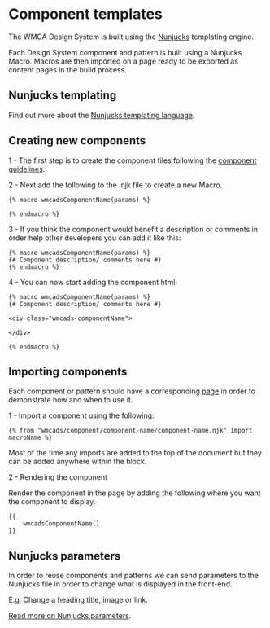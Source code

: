 # Component templates

The WMCA Design System is built using the [Nunjucks](https://mozilla.github.io/nunjucks/) templating engine.

Each Design System component and pattern is built using a Nunjucks Macro. Macros are then imported on a page ready to be exported as content pages in the build process.

## Nunjucks templating

Find out more about the [Nunjucks templating language](https://github.com/mozilla/nunjucks/blob/master/docs/templating.md).


## Creating new components

1 - The first step is to create the component files following the [component guidelines](coding-standards.md#component-folder-structure-and-naming).

2 - Next add the following to the .njk file to create a new Macro.

    {% macro wmcadsComponentName(params) %}

    {% endmacro %}

3 - If you think the component would benefit a description or comments in order help other developers you can add it like this: 

    {% macro wmcadsComponentName(params) %}
    {# Component description/ comments here #}
    {% endmacro %}

4 - You can now start adding the component html: 

    {% macro wmcadsComponentName(params) %}
    {# Component description/ comments here #}

    <div class="wmcads-componentName">

    </div>

    {% endmacro %}

## Importing components

Each component or pattern should have a corresponding [page](../contributing/ds/creating-pages.md) in order to demonstrate how and when to use it.

1 - Import a component using the following:

    {% from "wmcads/component/component-name/component-name.njk" import macroName %}

Most of the time any imports are added to the top of the document but they can be added anywhere within the block.

2 - Rendering the component

Render the component in the page by adding the following where you want the component to display.

    {{
        wmcadsComponentName()
    }}

## Nunjucks parameters

In order to reuse components and patterns we can send parameters to the Nunjucks file in order to change what is displayed in the front-end.

E.g. Change a heading title, image or link.

[Read more on Nunjucks parameters](../contributing/ds/nunjucks-params.md).
